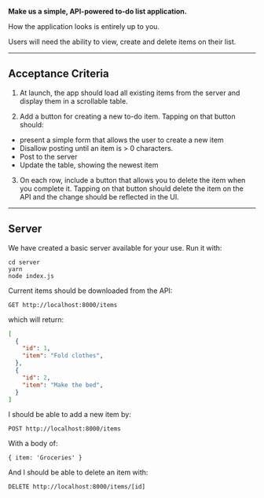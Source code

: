 **Make us a simple, API-powered to-do list application.**

How the application looks is entirely up to you.

Users will need the ability to view, create and delete items on their list.

---

## Acceptance Criteria

1. At launch, the app should load all existing items from the server and display them in a scrollable table.

2. Add a button for creating a new to-do item.
Tapping on that button should:
* present a simple form that allows the user to create a new item
* Disallow posting until an item is > 0 characters.
* Post to the server
* Update the table, showing the newest item

3. On each row, include a button that allows you to delete the item when you complete it.
Tapping on that button should delete the item on the API and the change should be reflected in the UI.

---
## Server

We have created a basic server available for your use. Run it with:
```
cd server
yarn
node index.js
```

Current items should be downloaded from the API:
```
GET http://localhost:8000/items
```
which will return:

```json
[
  {
    "id": 1,
    "item": "Fold clothes",
  },
  {
    "id": 2,
    "item": "Make the bed",
  }
]
```

I should be able to add a new item by:
```
POST http://localhost:8000/items
```
With a body of:
```
{ item: 'Groceries' }
```

And I should be able to delete an item with:
```
DELETE http://localhost:8000/items/[id]
```
